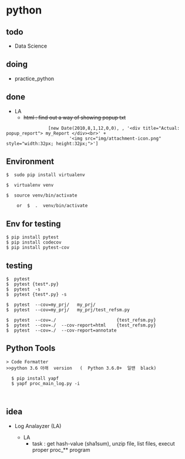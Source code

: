 # python



## todo

  + Data Science


## doing

  + practice_python


## done

  + LA
    - ~~html : find out a way of showing popup txt~~

```
                [new Date(2010,8,1,12,0,0), , '<div title="Actual: popup_report"> my_Report </div><br>' +
                        '<img src="img/attachment-icon.png" style="width:32px; height:32px;">']
```

##  Environment

```
$  sudo pip install virtualenv

$  virtualenv venv

$  source venv/bin/activate

    or  $  .  venv/bin/activate
```

##  Env for testing
```
$ pip install pytest
$ pip install codecov
$ pip install pytest-cov
```
##  testing
```
$  pytest
$  pytest {test*.py}
$  pytest  -s
$  pytest {test*.py} -s

$  pytest  --cov=my_prj/   my_prj/
$  pytest  --cov=my_prj/   my_prj/test_refsm.py

$  pytest  --cov=./                       {test_refsm.py}
$  pytest  --cov=./  --cov-report=html    {test_refsm.py}
$  pytest  --cov=./  --cov-report=annotate
```
##  Python Tools

```
> Code Formatter
>>python 3.6 아래  version   (  Python 3.6.0+  일땐  black) 

  $ pip install yapf
  $ yapf proc_main_log.py -i



```


## idea

  + Log Analayzer (LA)

  
    + LA 
      - task : get hash-value (sha1sum),  unzip file, list files, execut proper proc_** program
      
